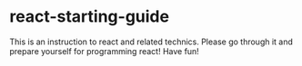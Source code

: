 # react-starting-guide
This is an instruction to react and related technics. Please go through it and prepare yourself for programming react! Have fun!

